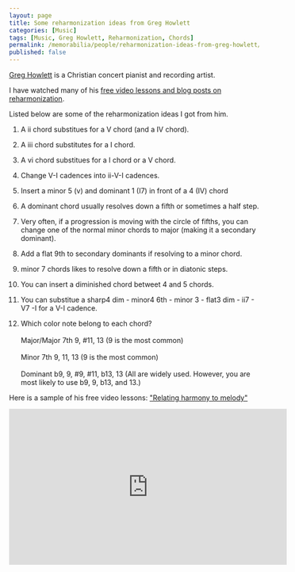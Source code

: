 ```yaml
---
layout: page
title: Some reharmonization ideas from Greg Howlett
categories: [Music]
tags: [Music, Greg Howlett, Reharmonization, Chords]
permalink: /memorabilia/people/reharmonization-ideas-from-greg-howlett/
published: false
---
```


[Greg Howlett](http://www.greghowlett.com/default.aspx?affid=5114) is a Christian concert pianist and recording artist.

I have watched many of his [free video lessons and blog posts on reharmonization](http://greghowlett.com/free-piano-lessons-and-arrangements-for-pianists?affid=5114).

Listed below are some of the reharmonization ideas I got from him.

1. A ii chord substitues for a V chord (and a IV chord).

2. A iii chord substitutes for a I chord.

3. A vi chord substitues for a I chord or a V chord.

4. Change V-I cadences into ii-V-I cadences.

5. Insert a minor 5 (v) and dominant 1 (I7) in front of a 4 (IV) chord

6. A dominant chord usually resolves down a fifth or sometimes a half step.

7. Very often, if a progression is moving with the circle of fifths, you can change one of the normal minor chords to major (making it a secondary dominant).

8. Add a flat 9th to secondary dominants if resolving to a minor chord.

9. minor 7 chords likes to resolve down a fifth or in diatonic steps.

10. You can insert a diminished chord betweet 4 and 5 chords.

11. You can substitue a sharp4 dim - minor4 6th - minor 3 - flat3 dim - ii7 - V7 -I for a V-I cadence.

12. Which color note belong to each chord?
<br /><br />
Major/Major 7th
9, #11, 13 (9 is the most common)
<br /><br />
Minor 7th
9, 11, 13 (9 is the most common)
<br /><br />
Dominant
b9, 9, #9, #11, b13, 13 (All are widely used. However, you are most likely to use b9, 9, b13, and 13.)



Here is a sample of his free video lessons: ["Relating harmony to melody"](https://www.youtube.com/watch?v=s4Pe84XfaNQ)

<iframe width="560" height="315" src="https://www.youtube.com/embed/s4Pe84XfaNQ" frameborder="0" gesture="media" allow="encrypted-media" allowfullscreen></iframe>

